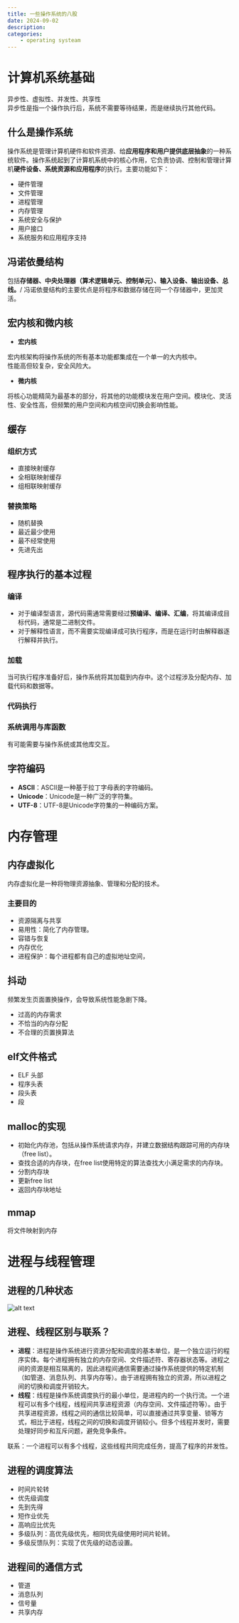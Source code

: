 ```yaml
---
title: 一些操作系统的八股
date: 2024-09-02
description: 
categories:
    - operating systeam
---
```

# 计算机系统基础
异步性、虚拟性、并发性、共享性\
异步性是指一个操作执行后，系统不需要等待结果，而是继续执行其他代码。
## 什么是操作系统
操作系统是管理计算机硬件和软件资源、给**应用程序和用户提供底层抽象**的一种系统软件。操作系统起到了计算机系统中的核心作用，它负责协调、控制和管理计算机**硬件设备、系统资源和应用程序**的执行。主要功能如下：
- 硬件管理
- 文件管理
- 进程管理
- 内存管理
- 系统安全与保护
- 用户接口
- 系统服务和应用程序支持
## 冯诺依曼结构
包括**存储器、中央处理器（算术逻辑单元、控制单元）、输入设备、输出设备、总线。**/
冯诺依曼结构的主要优点是将程序和数据存储在同一个存储器中，更加灵活。
## 宏内核和微内核
- **宏内核**

宏内核架构将操作系统的所有基本功能都集成在一个单一的大内核中。\
性能高但较复杂，安全风险大。
- **微内核**

将核心功能精简为最基本的部分，将其他的功能模块发在用户空间。模块化、灵活性、安全性高，但频繁的用户空间和内核空间切换会影响性能。
## 缓存
### 组织方式
- 直接映射缓存
- 全相联映射缓存
- 组相联映射缓存
### 替换策略
- 随机替换
- 最近最少使用
- 最不经常使用
- 先进先出
## 程序执行的基本过程
### 编译
- 对于编译型语言，源代码需通常需要经过**预编译、编译、汇编**，将其编译成目标代码，通常是二进制文件。
- 对于解释性语言，而不需要实现编译成可执行程序，而是在运行时由解释器逐行解释并执行。
### 加载
当可执行程序准备好后，操作系统将其加载到内存中。这个过程涉及分配内存、加载代码和数据等。
### 代码执行
### 系统调用与库函数
有可能需要与操作系统或其他库交互。
## 字符编码
- **ASCII**：ASCII是一种基于拉丁字母表的字符编码。
- **Unicode**：Unicode是一种广泛的字符集。
- **UTF-8**：UTF-8是Unicode字符集的一种编码方案。
# 内存管理
## 内存虚拟化
内存虚拟化是一种将物理资源抽象、管理和分配的技术。
### 主要目的
- 资源隔离与共享
- 易用性：简化了内存管理。
- 容错与恢复
- 内存优化
- 进程保护：每个进程都有自己的虚拟地址空间，
## 抖动
频繁发生页面置换操作，会导致系统性能急剧下降。
- 过高的内存需求
- 不恰当的内存分配
- 不合理的页置换算法
## elf文件格式
- ELF 头部
- 程序头表
- 段头表
- 段
## malloc的实现
- 初始化内存池，包括从操作系统请求内存，并建立数据结构跟踪可用的内存块（free list）。
- 查找合适的内存块，在free list使用特定的算法查找大小满足需求的内存块。
- 分割内存块
- 更新free list
- 返回内存块地址
## mmap
将文件映射到内存
# 进程与线程管理
## 进程的几种状态
![alt text](image.png)
## 进程、线程区别与联系？
- **进程**：进程是操作系统进行资源分配和调度的基本单位，是一个独立运行的程序实体。每个进程拥有独立的内存空间、文件描述符、寄存器状态等。进程之间的资源是相互隔离的，因此进程间通信需要通过操作系统提供的特定机制（如管道、消息队列、共享内存等）。由于进程拥有独立的资源，所以进程之间的切换和调度开销较大。
- **线程**：线程是操作系统调度执行的最小单位，是进程内的一个执行流。一个进程可以有多个线程，线程间共享进程资源（内存空间、文件描述符等）。由于共享进程资源，线程之间的通信比较简单，可以直接通过共享变量、锁等方式，相比于进程，线程之间的切换和调度开销较小。但多个线程并发时，需要处理好同步和互斥问题，避免竞争条件。

联系：一个进程可以有多个线程，这些线程共同完成任务，提高了程序的并发性。
## 进程的调度算法
- 时间片轮转
- 优先级调度
- 先到先得
- 短作业优先
- 高响应比优先
- 多级队列：高优先级优先，相同优先级使用时间片轮转。
- 多级反馈队列：实现了优先级的动态设置。
## 进程间的通信方式
- 管道
- 消息队列
- 信号量
- 共享内存
